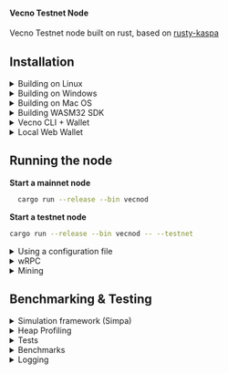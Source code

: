 #### Vecno Testnet Node

Vecno Testnet node built on rust, based on [rusty-kaspa](https://github.com/kaspanet/rusty-kaspa)

## Installation

<details>
  <summary>Building on Linux</summary>

1. Install general prerequisites

   ```bash
   sudo apt install curl git build-essential libssl-dev pkg-config 
   ```
2. Install Protobuf (required for gRPC)

   ```bash
   sudo apt install protobuf-compiler libprotobuf-dev #Required for gRPC
   ```
3. Install the clang toolchain (required for RocksDB and WASM secp256k1 builds)

   ```bash
   sudo apt-get install clang-format clang-tidy \
   clang-tools clang clangd libc++-dev \
   libc++1 libc++abi-dev libc++abi1 \
   libclang-dev libclang1 liblldb-dev \
   libllvm-ocaml-dev libomp-dev libomp5 \
   lld lldb llvm-dev llvm-runtime \
   llvm python3-clang
   ```
4. Install the [rust toolchain](https://rustup.rs/)

   If you already have rust installed, update it by running: `rustup update`
5. Install wasm-pack

   ```bash
   cargo install wasm-pack
   ```
6. Install wasm32 target

   ```bash
   rustup target add wasm32-unknown-unknown
   ```
7. Clone the repo

   ```bash
   git clone https://github.com/Vecno-Foundation/vecnod
   cd vecnod
   ```

</details>

<details>  
  <summary>Building on Windows</summary>

1. [Install Git for Windows](https://gitforwindows.org/) or an alternative Git distribution.
2. Install [Protocol Buffers](https://github.com/protocolbuffers/protobuf/releases/download/v21.10/protoc-21.10-win64.zip) and add the `bin` directory to your `Path`
3. Install [LLVM-15.0.6-win64.exe](https://github.com/llvm/llvm-project/releases/download/llvmorg-15.0.6/LLVM-15.0.6-win64.exe)

   Add the `bin` directory of the LLVM installation (`C:\Program Files\LLVM\bin`) to PATH

   set `LIBCLANG_PATH` environment variable to point to the `bin` directory as well

   **IMPORTANT:** Due to C++ dependency configuration issues, LLVM `AR` installation on Windows may not function correctly when switching between WASM and native C++ code compilation (native `RocksDB+secp256k1` vs WASM32 builds of `secp256k1`). Unfortunately, manually setting `AR` environment variable also confuses C++ build toolchain (it should not be set for native but should be set for WASM32 targets). Currently, the best way to address this, is as follows: after installing LLVM on Windows, go to the target `bin` installation directory and copy or rename `LLVM_AR.exe` to `AR.exe`.
4. Install the [rust toolchain](https://rustup.rs/)

   If you already have rust installed, update it by running: `rustup update`
5. Install wasm-pack

   ```bash
   cargo install wasm-pack
   ```
6. Install wasm32 target

   ```bash
   rustup target add wasm32-unknown-unknown
   ```
7. Clone the repo

   ```bash
   git clone https://github.com/Vecno-Foundation/vecnod
   cd vecnod
   ```

</details>

<details>  
  <summary>Building on Mac OS</summary>

1. Install Protobuf (required for gRPC)

   ```bash
   brew install protobuf
   ```
2. Install llvm.

   The default XCode installation of `llvm` does not support WASM build targets.
   To build WASM on MacOS you need to install `llvm` from homebrew (at the time of writing, the llvm version for MacOS is 16.0.1).

   ```bash
   brew install llvm
   ```

   **NOTE:** Homebrew can use different keg installation locations depending on your configuration. For example:

   - `/opt/homebrew/opt/llvm` -> `/opt/homebrew/Cellar/llvm/16.0.1`
   - `/usr/local/Cellar/llvm/16.0.1`

   To determine the installation location you can use `brew list llvm` command and then modify the paths below accordingly:

   ```bash
   % brew list llvm
   /usr/local/Cellar/llvm/16.0.1/bin/FileCheck
   /usr/local/Cellar/llvm/16.0.1/bin/UnicodeNameMappingGenerator
   ...
   ```

   If you have `/opt/homebrew/Cellar`, then you should be able to use `/opt/homebrew/opt/llvm`.

   Add the following to your `~/.zshrc` file:

   ```bash
   export PATH="/opt/homebrew/opt/llvm/bin:$PATH"
   export LDFLAGS="-L/opt/homebrew/opt/llvm/lib"
   export CPPFLAGS="-I/opt/homebrew/opt/llvm/include"
   export AR=/opt/homebrew/opt/llvm/bin/llvm-ar
   ```

   Reload the `~/.zshrc` file

   ```bash
   source ~/.zshrc
   ```
3. Install the [rust toolchain](https://rustup.rs/)

   If you already have rust installed, update it by running: `rustup update`
4. Install wasm-pack

   ```bash
   cargo install wasm-pack
   ```
5. Install wasm32 target

   ```bash
   rustup target add wasm32-unknown-unknown
   ```
6. Clone the repo

   ```bash
   git clone https://github.com/Vecno-Foundation/vecnod
   cd vecnod
   ```

</details>

<details>

<summary>Building WASM32 SDK</summary>

  Rust WebAssembly (WASM) refers to the use of the Rust programming language to write code that can be compiled into WebAssembly, a binary instruction format that runs in web browsers and NodeJs. This allows for easy development using JavaScript and TypeScript programming languages while retaining the benefits of Rust.

  WASM SDK components can be built from sources by running:
    - `./build-release` - build a full release package (includes both release and debug builds for web and nodejs targets)
    - `./build-docs` - build TypeScript documentation
    - `./build-web` - release web build
    - `./build-web-dev` - development web build
    - `./build-nodejs` - release nodejs build
    - `./build-nodejs-dev` - development nodejs build

  IMPORTANT: do not use `dev` builds in production. They are significantly larger, slower and include debug symbols.

### Requirements

- NodeJs (v20+): https://nodejs.org/en
- TypeDoc: https://typedoc.org/

### Builds & documentation

- Release builds: https://github.com/Vecno-Foundation/vecnod/releases

</details>
<details>

<summary>
Vecno CLI + Wallet
</summary>
`vecno-cli` crate provides cli-driven RPC interface to the node and a
terminal interface to the Rusty Vecno Wallet runtime. These wallets are
compatible with WASM SDK Wallet API and Vecno NG projects.

```bash
cd cli
cargo run --release
```

</details>

<details>

<summary>
Local Web Wallet
</summary>

Run an http server inside of `wallet/wasm/web` folder. If you don't have once, you can use the following:

```bash
cd wallet/wasm/web
cargo install basic-http-server
basic-http-server
```

The *basic-http-server* will serve on port 4000 by default, so open your web browser and load http://localhost:4000

The framework is compatible with all major desktop and mobile browsers.

</details>

## Running the node

  **Start a mainnet node**

```bash
  cargo run --release --bin vecnod
```

  **Start a testnet node**

```bash
cargo run --release --bin vecnod -- --testnet
```

<details>

<summary>
Using a configuration file
  </summary>

```bash
cargo run --release --bin vecnod -- --configfile /path/to/configfile.toml
# or
cargo run --release --bin vecnod -- -C /path/to/configfile.toml
```

- The config file should be a list of \<CLI argument\> = \<value\> separated by newlines.
- Whitespace around the `=` is fine, `arg=value` and `arg = value` are both parsed correctly.
- Values with special characters like `.` or `=` will require quoting the value i.e \<CLI argument\> = "\<value\>".
- Arguments with multiple values should be surrounded with brackets like `addpeer = ["10.0.0.1", "1.2.3.4"]`.

  For example:

```
testnet = true
utxoindex = false
disable-upnp = true
perf-metrics = true
appdir = "some-dir"
netsuffix = 11
addpeer = ["10.0.0.1", "1.2.3.4"]
```

 Pass the `--help` flag to view all possible arguments

```bash
cargo run --release --bin vecnod -- --help
```

</details>

<details>

<summary>
wRPC
  </summary>

  wRPC subsystem is disabled by default in `vecnod` and can be enabled via:

  JSON protocol:

```bash
  --rpclisten-json = <interface:port>
```

  Borsh protocol:

```bash
  --rpclisten-borsh = <interface:port>
```

  **Sidenote:**

  Rusty Vecno integrates an optional wRPC
  subsystem. wRPC is a high-performance, platform-neutral, Rust-centric, WebSocket-framed RPC
  implementation that can use [Borsh](https://borsh.io/) and JSON protocol encoding.

  JSON protocol messaging
  is similar to JSON-RPC 1.0, but differs from the specification due to server-side
  notifications.

  [Borsh](https://borsh.io/) encoding is meant for inter-process communication. When using [Borsh](https://borsh.io/)
  both client and server should be built from the same codebase.

  JSON protocol is based on
  Vecno data structures and is data-structure-version agnostic. You can connect to the
  JSON endpoint using any WebSocket library. Built-in RPC clients for JavaScript and
  TypeScript capable of running in web browsers and Node.js are available as a part of
  the Vecno WASM framework.

  **wRPC to gRPC Proxy is deprecated and no longer supported.**

</details>

<details>

<summary>
Mining
</summary>

Mining is currently supported on mainnet and testnet.

1. Download and unzip the latest binaries bundle of [Vecno-Foundation/vecno-miner](https://github.com/Vecno-Foundation/vecno-miner).
2. In a separate terminal run the vecno-miner:

   ```
   vecno-miner --testnet --miningaddr vecnotest:qrcqat6l9zcjsu7swnaztqzrv0s7hu04skpaezxk43y4etj8ncwfk308jlcew
   ```

   This will create and feed a DAG with the miner getting block templates from the node and submitting them back when mined. The node processes and stores the blocks while applying all currently implemented logic. Execution can be stopped and resumed, the data is persisted in a database.

   You can replace the above mining address with your own address by creating one as described [here](https://github.com/kaspanet/docs/blob/main/Getting%20Started/Full%20Node%20Installation.md#creating-a-wallet-optional).

</details>

## Benchmarking & Testing

<details>

<summary>Simulation framework (Simpa)</summary>

Logging in `vecnod` and `simpa` can be [filtered](https://docs.rs/env_logger/0.10.0/env_logger/#filtering-results) by either:

The current codebase supports a full in-process network simulation, building an actual DAG over virtual time with virtual delay and benchmarking validation time (following the simulation generation).

To see the available commands

```bash
cargo run --release --bin simpa -- --help
```

The following command will run a simulation to produce 1000 blocks with communication delay of 2 seconds and 8 BPS (blocks per second) while attempting to fill each block with up to 200 transactions.

```bash
cargo run --release --bin simpa -- -t=200 -d=2 -b=8 -n=1000
```

</details>

<details>

<summary>Heap Profiling</summary>

Heap-profiling in `vecno` and `simpa` can be done by enabling `heap` feature and profile using the `--features` argument

```bash
cargo run --bin vecnod --profile heap --features=heap
```

It will produce `{bin-name}-heap.json` file in the root of the workdir, that can be inspected by the [dhat-viewer](https://github.com/unofficial-mirror/valgrind/tree/master/dhat)

</details>

<details>

<summary>Tests</summary>

**Run unit and most integration tests**

```bash
cd vecnod
cargo test --release
// or install nextest and run
```

**Using nextest**

```bash
cd vecnod
cargo nextest run --release
```

</details>

<details>

<summary>Benchmarks</summary>

```bash
cd vecnod
cargo bench
```

</details>

<details>

<summary>Logging</summary>

Logging in `vecnod` and `simpa` can be [filtered](https://docs.rs/env_logger/0.10.0/env_logger/#filtering-results) by either:

1. Defining the environment variable `RUST_LOG`
2. Adding the --loglevel argument like in the following example:

   ```
   (cargo run --bin vecnod -- --loglevel info,vecno_rpc_core=trace,vecno_grpc_core=trace,consensus=trace,vecno_core=trace) 2>&1 | tee ~/vecnod.log
   ```

   In this command we set the `loglevel` to `INFO`.

</details>
